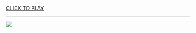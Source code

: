 
<a href="https://premium76.site?title=unblocked_games_at_school&ref=13M">CLICK TO PLAY</a></h3>
<hr>

<a href="https://premium76.site?title=unblocked_games_at_school&ref=13M"><img src="https://clearcache.store/games.png"></a>


